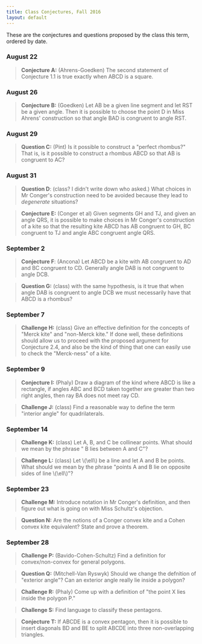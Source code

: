 ```yaml
---
title: Class Conjectures, Fall 2016
layout: default
---
```


These are the conjectures and questions proposed by the class this term,
ordered by date.

### August 22

> **Conjecture A:** (Ahrens-Goedken) The second statement of Conjecture 1.1 is
> true exactly when ABCD is a square.

### August 26

> **Conjecture B:** (Goedken) Let AB be a given line segment and let RST be a given
> angle. Then it is possible to choose the point D in Miss Ahrens' construction so
> that angle BAD is congruent to angle RST.

### August 29

> **Question C:** (Pint) Is it possible to construct a "perfect rhombus?" That is,
> is it possible to construct a rhombus ABCD so that AB is congruent to AC?

### August 31

> **Question D**: (class? I didn't write down who asked.) What choices in Mr Conger's
> construction need to be avoided because they lead to _degenerate_ situations?

> **Conjecture E:** (Conger et al) Given segments GH and TJ, and given an angle QRS,
it is possible to make choices in Mr Conger's construction of a kite so that the
resulting kite ABCD has AB congruent to GH, BC congruent to TJ and angle ABC congruent
angle QRS.

### September 2

> **Conjecture F**: (Ancona) Let ABCD be a kite with AB congruent to AD and BC congruent
to CD. Generally angle DAB is not congruent to angle DCB.


> **Question G:** (class) with the same hypothesis, is it true that when angle DAB is
congruent to angle DCB we must necessarily have that ABCD is a rhombus?

### September 7

> **Challenge H:** (class) Give an effective definition for the concepts of
> "Merck kite" and "non-Merck kite." If done well, these definitions should
> allow us to proceed with the proposed argument for Conjecture 2.4, and also be
> the kind of thing that one can easily use to check the "Merck-ness" of a kite.

### September 9

> **Conjecture I:** (Phaly) Draw a diagram of the kind where ABCD is like a rectangle,
if angles ABC and BCD taken together
are greater than two right angles, then ray BA does not meet ray CD.


> **Challenge J:** (class) Find a reasonable way to define the term "interior angle"
for quadrilaterals.

### September 14

> **Challenge K:** (class) Let A, B, and C be collinear points. What should we
mean by the phrase " B lies between A and C"?

> **Challenge L:** (class) Let \\(\ell\\) be a line and let A and B be points.
What should  we mean by the phrase "points A and B lie on opposite sides of
line \\(\ell\\)"?

### September 23

> **Challenge M:** Introduce notation in Mr Conger's definition, and then figure out
what is going on with Miss Schultz's objection.

> **Question N:** Are the notions of a Conger convex kite and a Cohen convex kite
equivalent? State and prove a theorem.

### September 28

> **Challenge P:** (Bavido-Cohen-Schultz) Find a definition for convex/non-convex for
general polygons.

> **Question Q:** (Mitchell-Van Ryswyk) Should we change the defnition of "exterior angle"?
Can an exterior angle really lie inside a polygon?

> **Challenge R:** (Phaly) Come up with a definition of "the point X lies inside the polygon P."

> **Challenge S:** Find language to classify these pentagons.

> **Conjecture T:** If ABCDE is a convex pentagon, then it is possible to insert diagonals
BD and BE to split ABCDE into three non-overlapping triangles.
